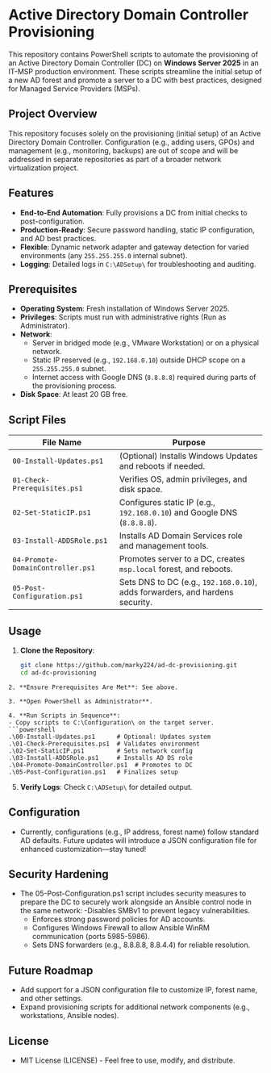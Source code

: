 # Active Directory Domain Controller Provisioning

This repository contains PowerShell scripts to automate the provisioning of an Active Directory Domain Controller (DC) on **Windows Server 2025** in an IT-MSP production environment. These scripts streamline the initial setup of a new AD forest and promote a server to a DC with best practices, designed for Managed Service Providers (MSPs).

## Project Overview

This repository focuses solely on the provisioning (initial setup) of an Active Directory Domain Controller. Configuration (e.g., adding users, GPOs) and management (e.g., monitoring, backups) are out of scope and will be addressed in separate repositories as part of a broader network virtualization project.

## Features

- **End-to-End Automation**: Fully provisions a DC from initial checks to post-configuration.
- **Production-Ready**: Secure password handling, static IP configuration, and AD best practices.
- **Flexible**: Dynamic network adapter and gateway detection for varied environments (any `255.255.255.0` internal subnet).
- **Logging**: Detailed logs in `C:\ADSetup\` for troubleshooting and auditing.

## Prerequisites

- **Operating System**: Fresh installation of Windows Server 2025.
- **Privileges**: Scripts must run with administrative rights (Run as Administrator).
- **Network**: 
  - Server in bridged mode (e.g., VMware Workstation) or on a physical network.
  - Static IP reserved (e.g., `192.168.0.10`) outside DHCP scope on a `255.255.255.0` subnet.
  - Internet access with Google DNS (`8.8.8.8`) required during parts of the provisioning process.
- **Disk Space**: At least 20 GB free.

## Script Files

| File Name                     | Purpose                                                                 |
|-------------------------------|-------------------------------------------------------------------------|
| `00-Install-Updates.ps1`      | (Optional) Installs Windows Updates and reboots if needed.              |
| `01-Check-Prerequisites.ps1`  | Verifies OS, admin privileges, and disk space.                         |
| `02-Set-StaticIP.ps1`         | Configures static IP (e.g., `192.168.0.10`) and Google DNS (`8.8.8.8`).|
| `03-Install-ADDSRole.ps1`     | Installs AD Domain Services role and management tools.                 |
| `04-Promote-DomainController.ps1` | Promotes server to a DC, creates `msp.local` forest, and reboots.  |
| `05-Post-Configuration.ps1`   | Sets DNS to DC (e.g., `192.168.0.10`), adds forwarders, and hardens security.|

## Usage

1. **Clone the Repository**:
   ```bash
   git clone https://github.com/marky224/ad-dc-provisioning.git
   cd ad-dc-provisioning
  ```
2. **Ensure Prerequisites Are Met**: See above.

3. **Open PowerShell as Administrator**.

4. **Run Scripts in Sequence**:
  - Copy scripts to C:\Configuration\ on the target server.
  ```powershell
  .\00-Install-Updates.ps1      # Optional: Updates system
  .\01-Check-Prerequisites.ps1  # Validates environment
  .\02-Set-StaticIP.ps1         # Sets network config
  .\03-Install-ADDSRole.ps1     # Installs AD DS role
  .\04-Promote-DomainController.ps1  # Promotes to DC
  .\05-Post-Configuration.ps1   # Finalizes setup
```
5. **Verify Logs**: Check `C:\ADSetup\` for detailed output.

## Configuration
  - Currently, configurations (e.g., IP address, forest name) follow standard AD defaults. Future updates will introduce a JSON configuration file for enhanced customization—stay tuned!

## Security Hardening
  - The 05-Post-Configuration.ps1 script includes security measures to prepare the DC to securely work alongside an Ansible control node in the same network:
    -Disables SMBv1 to prevent legacy vulnerabilities.
    - Enforces strong password policies for AD accounts.
    - Configures Windows Firewall to allow Ansible WinRM communication (ports 5985-5986).
    - Sets DNS forwarders (e.g., 8.8.8.8, 8.8.4.4) for reliable resolution.

## Future Roadmap
  - Add support for a JSON configuration file to customize IP, forest name, and other settings.
  - Expand provisioning scripts for additional network components (e.g., workstations, Ansible nodes).

## License
  - MIT License (LICENSE) - Feel free to use, modify, and distribute.

